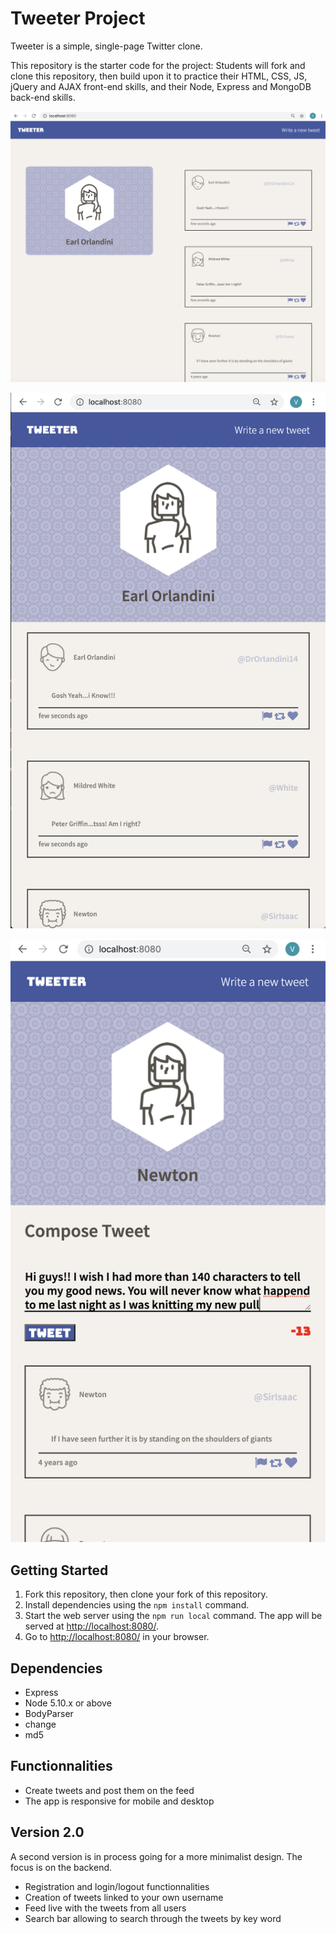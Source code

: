 # Tweeter Project

Tweeter is a simple, single-page Twitter clone.

This repository is the starter code for the project: Students will fork and clone this repository, then build upon it to practice their HTML, CSS, JS, jQuery and AJAX front-end skills, and their Node, Express and MongoDB back-end skills.

!["screenshot of the desktop version"](https://github.com/vbedardl/tweeter/blob/master/docs/Desktop-view.png?raw=true)

!["screenshot of the mobile version"](https://github.com/vbedardl/tweeter/blob/master/docs/Mobile-view.png?raw=true)

!["screenshot of the tweeter form capping at 140 characters"](https://github.com/vbedardl/tweeter/blob/master/docs/Mobile-Going-Over.png?raw=true)

## Getting Started

1. Fork this repository, then clone your fork of this repository.
2. Install dependencies using the `npm install` command.
3. Start the web server using the `npm run local` command. The app will be served at <http://localhost:8080/>.
4. Go to <http://localhost:8080/> in your browser.

## Dependencies

- Express
- Node 5.10.x or above
- BodyParser
- change
- md5

## Functionnalities

- Create tweets and post them on the feed
- The app is responsive for mobile and desktop

## Version 2.0

A second version is in process going for a more minimalist design. The focus is on the backend.
- Registration and login/logout functionnalities
- Creation of tweets linked to your own username
- Feed live with the tweets from all users
- Search bar allowing to search through the tweets by key word
